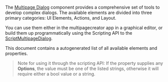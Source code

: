 The [Multipage Dialog](/ui-components/plugin-components/multipagedialog) component provides a comprehensive set of tools to develop complex dialogs. The available elements are divided into three primary categories: UI Elements, Actions, and Layout.

You can use them either in the multipagecreator app in a graphical editor, or build them up programmatically using the Scripting API to the [ScriptMultipageDialog](/scripting/scripting-api/scriptmultipagedialog).

This document contains a autogenerated list of all available elements and properties. 

> Note for using it through the scripting API: If the property supplies any **Options**, the value must be one of the listed strings, otherwise it will require either a bool value or a string.




